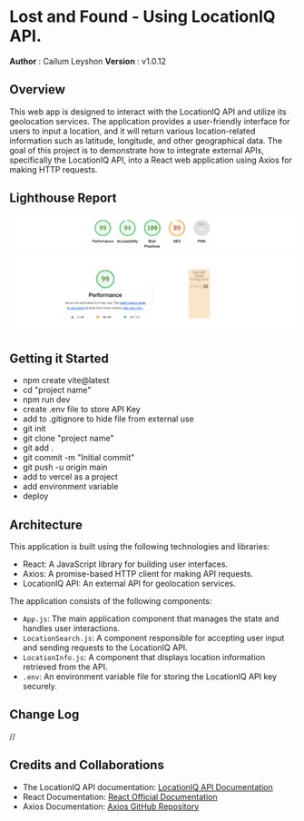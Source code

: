 # Lost and Found - Using LocationIQ API.

**Author** : Cailum Leyshon
**Version** : v1.0.12

## Overview

This web app is designed to interact with the LocationIQ API and utilize its geolocation services. The application provides a user-friendly interface for users to input a location, and it will return various location-related information such as latitude, longitude, and other geographical data. The goal of this project is to demonstrate how to integrate external APIs, specifically the LocationIQ API, into a React web application using Axios for making HTTP requests.

## Lighthouse Report

![LightHouse](lighthouse.png)

## Getting it Started

- npm create vite@latest
- cd "project name"
- npm run dev
- create .env file to store API Key
- add to .gitignore to hide file from external use
- git init
- git clone "project name"
- git add .
- git commit -m "Initial commit"
- git push -u origin main
- add to vercel as a project
- add environment variable
- deploy

## Architecture

This application is built using the following technologies and libraries:

- React: A JavaScript library for building user interfaces.
- Axios: A promise-based HTTP client for making API requests.
- LocationIQ API: An external API for geolocation services.

The application consists of the following components:

- `App.js`: The main application component that manages the state and handles user interactions.
- `LocationSearch.js`: A component responsible for accepting user input and sending requests to the LocationIQ API.
- `LocationInfo.js`: A component that displays location information retrieved from the API.
- `.env`: An environment variable file for storing the LocationIQ API key securely.

## Change Log

//

## Credits and Collaborations

- The LocationIQ API documentation: [LocationIQ API Documentation](https://locationiq.com/docs)
- React Documentation: [React Official Documentation](https://reactjs.org/docs/getting-started.html)
- Axios Documentation: [Axios GitHub Repository](https://github.com/axios/axios)
